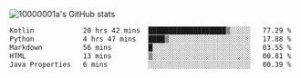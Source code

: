 ![10000001a's GitHub stats](https://github-readme-stats.vercel.app/api?username=10000001a&show_icons=true&theme=onedark&count_private=true)

<!-- [![Top Langs](https://github-readme-stats.vercel.app/api/top-langs/?username=10000001a&layout=compact&theme=onedark&langs_count=5)](https://github.com/anuraghazra/github-readme-stats) -->
<!--
**10000001a/10000001a** is a ✨ _special_ ✨ repository because its `README.md` (this file) appears on your GitHub profile.

Here are some ideas to get you started:

- 🔭 I’m currently working on ...
- 🌱 I’m currently learning ...
- 👯 I’m looking to collaborate on ...
- 🤔 I’m looking for help with ...
- 💬 Ask me about ...
- 📫 How to reach me: ...
- 😄 Pronouns: ...
- ⚡ Fun fact: ...
-->

<!--START_SECTION:waka-->

```txt
Kotlin            20 hrs 42 mins  ███████████████████▒░░░░░   77.29 %
Python            4 hrs 47 mins   ████▒░░░░░░░░░░░░░░░░░░░░   17.88 %
Markdown          56 mins         █░░░░░░░░░░░░░░░░░░░░░░░░   03.55 %
HTML              13 mins         ▒░░░░░░░░░░░░░░░░░░░░░░░░   00.81 %
Java Properties   6 mins          ░░░░░░░░░░░░░░░░░░░░░░░░░   00.39 %
```

<!--END_SECTION:waka-->

